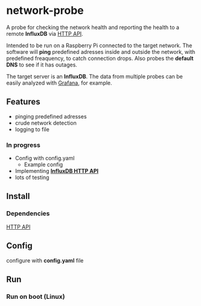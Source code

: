 # network-probe

A probe for checking the network health and reporting the health to a remote **InfluxDB** via [HTTP API](https://github.com/influxdata/influxdb-python).

Intended to be run on a Raspberry Pi connected to the target network. The software will **ping** predefined adresses inside and outside the network, with predefined freaquency, to catch connection drops. Also probes the **default DNS** to see if it has outages.

The target server is an **InfluxDB**. The data from multiple probes can be easily analyzed with [Grafana](https://grafana.com/), for example.

## Features ##

- pinging predefined adresses
- crude network detection
- logging to file

### In progress ###

- Config with config.yaml
  - Example config
- Implementing **[InfluxDB HTTP API](https://github.com/influxdata/influxdb-python)**
- lots of testing

## Install ##

### Dependencies ###

[HTTP API](https://github.com/influxdata/influxdb-python)

## Config ##

configure with **config.yaml** file

## Run ##

### Run on boot (Linux) ###
